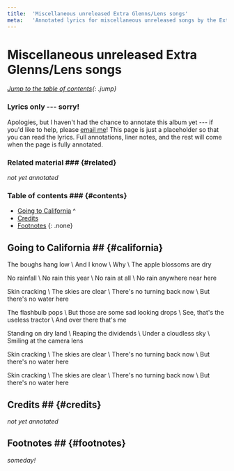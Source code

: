```yaml
---
title:  'Miscellaneous unreleased Extra Glenns/Lens songs'
meta:   'Annotated lyrics for miscellaneous unreleased songs by the Extra Glenns/Lens.'
---
```


# Miscellaneous unreleased Extra Glenns/Lens songs #

<!--
TODO:
  * Review of forums?
  * Review of Songmeanings?
  * Googling/trying to explain the song title?
  * Checking the lyrics?
  * Checking interviews?
  * Checking for related material?
-->

*[Jump to the table of contents](#contents){: .jump}*

### Lyrics only --- sorry! ###

Apologies, but I haven't had the chance to annotate this album yet --- if
you'd like to help, please [email me](../about.html#contact)! This page is
just a placeholder so that you can read the lyrics. Full annotations, liner
notes, and the rest will come when the page is fully annotated.

### Related material ### {#related}

*not yet annotated*

### Table of contents ### {#contents}

* [Going to California](#california)
^
* [Credits](#credits)
* [Footnotes](#footnotes)
{: .none}

## Going to California ## {#california}

The boughs hang low \\
And I know \\
Why \\
The apple blossoms are dry

No rainfall \\
No rain this year \\
No rain at all \\
No rain anywhere near here

Skin cracking \\
The skies are clear \\
There's no turning back now \\
But there's no water here

The flashbulb pops \\
But those are some sad looking drops \\
See, that's the useless tractor \\
And over there that's me

Standing on dry land \\
Reaping the dividends \\
Under a cloudless sky \\
Smiling at the camera lens

Skin cracking \\
The skies are clear \\
There's no turning back now \\
But there's no water here

Skin cracking \\
The skies are clear \\
There's no turning back now \\
But there's no water here

## Credits ## {#credits}

*not yet annotated*

## Footnotes ## {#footnotes}

*someday!*
